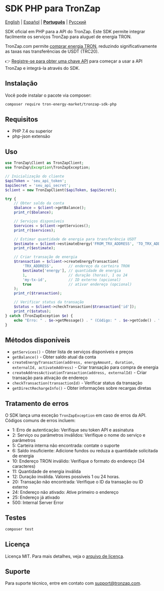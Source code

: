 # SDK PHP para TronZap

[English](README.md) | [Español](README.es.md) | **[Português](README.pt-br.md)** | [Русский](README.ru.md)

SDK oficial em PHP para a API do TronZap.
Este SDK permite integrar facilmente os serviços TronZap para aluguel de energia TRON.

TronZap.com permite [comprar energia TRON](https://tronzap.com/), reduzindo significativamente as taxas nas transferências de USDT (TRC20).

👉 [Registre-se para obter uma chave API](https://tronzap.com) para começar a usar a API TronZap e integrá-la através do SDK.

## Instalação

Você pode instalar o pacote via composer:

```bash
composer require tron-energy-market/tronzap-sdk-php
```

## Requisitos

- PHP 7.4 ou superior
- php-json extensão

## Uso

```php
use TronZap\Client as TronZapClient;
use TronZap\Exception\TronZapException;

// Inicialização do cliente
$apiToken = 'seu_api_token';
$apiSecret = 'seu_api_secret';
$client = new TronZapClient($apiToken, $apiSecret);

try {
    // Obter saldo da conta
    $balance = $client->getBalance();
    print_r($balance);

    // Serviços disponíveis
    $services = $client->getServices();
    print_r($services);

    // Estimar quantidade de energia para transferência USDT
    $estimate = $client->estimateEnergy('FROM_TRX_ADDRESS', 'TO_TRX_ADDRESS', 'TR7NHqjeKQxGTCi8q8ZY4pL8otSzgjLj6t');
    print_r($estimate);

    // Criar transação de energia
    $transaction = $client->createEnergyTransaction(
        'TRX_ADDRESS',       // endereço da carteira TRON
        $estimate['energy'], // quantidade de energia
        1,                   // duração (horas), 1 ou 24
        'my-tx-id',          // ID externo (opcional)
        true                 // ativar endereço (opcional)
    );
    print_r($transaction);

    // Verificar status da transação
    $status = $client->checkTransaction($transaction['id']);
    print_r($status);
} catch (TronZapException $e) {
    echo "Erro: " . $e->getMessage() . " (Código: " . $e->getCode() . ")\n";
}
```

## Métodos disponíveis

- `getServices()` - Obter lista de serviços disponíveis e preços
- `getBalance()` - Obter saldo atual da conta
- `createEnergyTransaction(address, energyAmount, duration, externalId, activateAddress)` - Criar transação para compra de energia
- `createAddressActivationTransaction(address, externalId)` - Criar transação para ativação de endereço
- `checkTransaction(transactionId)` - Verificar status da transação
- `getDirectRechargeInfo()` - Obter informações sobre recargas diretas

## Tratamento de erros

O SDK lança uma exceção `TronZapException` em caso de erros da API. Códigos comuns de erros incluem:

- 1: Erro de autenticação: Verifique seu token API e assinatura
- 2: Serviço ou parâmetros inválidos: Verifique o nome do serviço e parâmetros
- 5: Carteira interna não encontrada: contate o suporte
- 6: Saldo insuficiente: Adicione fundos ou reduza a quantidade solicitada de energia
- 10: Endereço TRON inválido: Verifique o formato do endereço (34 caracteres)
- 11: Quantidade de energia inválida
- 12: Duração inválida. Valores possíveis 1 ou 24 horas.
- 20: Transação não encontrada: Verifique o ID da transação ou ID externo
- 24: Endereço não ativado: Ative primeiro o endereço
- 25: Endereço já ativado
- 500: Internal Server Error

## Testes

```bash
composer test
```

## Licença

Licença MIT. Para mais detalhes, veja o [arquivo de licença](LICENSE).

## Suporte

Para suporte técnico, entre em contato com [support@tronzap.com](mailto:support@tronzap.com).
